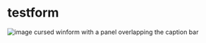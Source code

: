 # testform

![image](https://github.com/user-attachments/assets/c76ae3ea-4b14-4ced-a369-c400102aed0b)
cursed winform with a panel overlapping the caption bar
